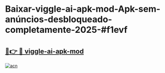 # Baixar-viggle-ai-apk-mod-Apk-sem-anúncios-desbloqueado-completamente-2025-#f1evf

# <h2><a href="https://ainizakaria.my?title=viggle-ai-apk-mod&ref=24M">🔗👉 🔴 viggle-ai-apk-mod</a></h2>

[![acn](https://github.com/user-attachments/assets/0f9c940e-d8b0-45ae-aac7-cd30a18b3e1c)](https://ainizakaria.my?title=viggle-ai-apk-mod&ref=24M)

